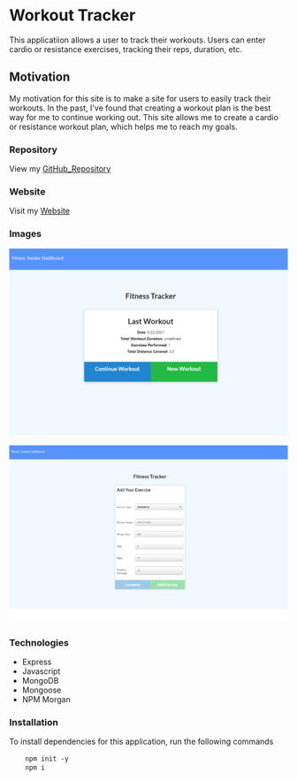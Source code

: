 # Workout Tracker
This applicatiion allows a user to track their workouts.  Users can enter cardio or resistance exercises, tracking their reps, duration, etc.   

## Motivation
My motivation for this site is to make a site for users to easily track their workouts. In the past, I've found that creating a workout plan is the best way for me to continue working out.  This site allows me to create a cardio or resistance workout plan, which helps me to reach my goals.  

### Repository

View my [GitHub_Repository](https://github.com/joshwalters34/workout_tracker)

### Website

Visit my [Website](https://desolate-atoll-26792.herokuapp.com/)

### Images
![Screenshot](./images/Workout_tracker_home.png)

![Screenshot](./images/Workout_tracker_add.png)

### Technologies 
- Express 
- Javascript
- MongoDB
- Mongoose
- NPM Morgan

### Installation
To install dependencies for this application, run the following commands

        npm init -y
        npm i